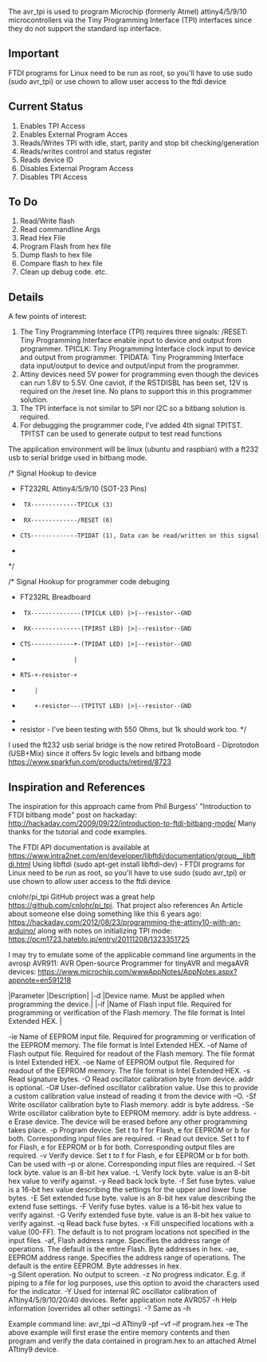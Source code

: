 The avr_tpi is used to program Microchip (formerly Atmel) attiny4/5/9/10 microcontrollers via the Tiny Programming Interface (TPI) interfaces since they do not support the standard isp interface.  

Important
---------
FTDI programs for Linux need to be run as root, so you'll have to use sudo (sudo avr_tpi) or use chown to allow user access to the ftdi device

Current Status
--------------
1. Enables TPI Access
2. Enables External Program Acces
3. Reads/Writes TPI with idle, start, parity and stop bit checking/generation
4. Reads/writes control and status register
5. Reads device ID
6. Disables External Program Access
7. Disables TPI Access

To Do
-----
1. Read/Write flash
2. Read commandline Args
3. Read Hex File
4. Program Flash from hex file
5. Dump flash to hex file
6. Compare flash to hex file
7. Clean up debug code. etc.


Details
-------

A few points of interest:
1. The Tiny Programming Interface (TPI) requires three signals:
   /RESET: Tiny Programming Interface enable input to device and output from programmer.
   TPICLK: Tiny Programming Interface clock input to device and output from programmer.
   TPIDATA: Tiny Programming Interface data input/output to device and output/input from the programmer.
2. Attiny devices need 5V power for programming even though the devices can run 1.8V to 5.5V.
   One caviot, if the RSTDISBL has been set, 12V is required on the /reset line. No plans to support this in this programmer solution.
3. The TPI interface is not similar to SPI nor I2C so a bitbang solution is required.
4. For debugging the programmer code, I've added 4th signal TPITST.  TPITST can be used to generate output to test read functions

The application environment will be linux (ubuntu and raspbian) with a ft232 usb to serial bridge used in bitbang mode.

/*      Signal Hookup to device
* FT232RL             Attiny4/5/9/10 (SOT-23 Pins)
*      TX-------------TPICLK (3)
*      RX-------------/RESET (6)
*     CTS-------------TPIDAT (1), Data can be read/written on this signal
* 
*/



/*      Signal Hookup for programmer code debuging
* FT232RL              Breadboard
*      TX--------------(TPICLK LED) |>|--resistor--GND
*      RX--------------(TPIRST LED) |>|--resistor--GND
*     CTS------------+-(TPIDAT LED) |>|--resistor--GND
*                    |  
*     RTS-+-resistor-+ 
*         |
*         +-resistor---(TPITST LED) |>|--resistor--GND 
*
*   resistor - I've been testing with 550 Ohms, but 1k should work too.
*/

I used the ft232 usb serial bridge is the now retired ProtoBoard - Diprotodon (USB+Mix) since it offers 5v logic levels and bitbang mode
https://www.sparkfun.com/products/retired/8723


Inspiration and References
--------------------------
The inspiration for this approach came from Phil Burgess' "Introduction to FTDI bitbang mode" post on hackaday: http://hackaday.com/2009/09/22/introduction-to-ftdi-bitbang-mode/ Many thanks for the tutorial and code examples.

The FTDI API documentation is available at https://www.intra2net.com/en/developer/libftdi/documentation/group__libftdi.html
Using libftdi (sudo apt-get install libftdi-dev) 
	 - FTDI programs for Linux need to be run as root, so you'll have to use sudo (sudo avr_tpi) or use chown to allow user access to the ftdi device

cnlohr/pi_tpi GitHub project was a great help https://github.com/cnlohr/pi_tpi.   That project also references An Article about someone else doing something like this 6 years ago: https://hackaday.com/2012/08/23/programming-the-attiny10-with-an-arduino/ along with notes on initializing TPI mode: https://pcm1723.hateblo.jp/entry/20111208/1323351725

I may try to emulate some of the applicable command line arguments in the avrosp AVR911: AVR Open-source Programmer for tinyAVR and megaAVR devices: https://www.microchip.com/wwwAppNotes/AppNotes.aspx?appnote=en591218

|Parameter	|Description|
|-d<name>	|Device name. Must be applied when programming the device.| 
|-if<infile>	|Name of Flash input file. Required for programming or verification of the Flash memory. The file format is Intel Extended HEX. |
	
	
-ie<infile>	Name of EEPROM input file. Required for programming or verification of the EEPROM memory. The file format is Intel Extended HEX. 
-of<outfile>	Name of Flash output file. Required for readout of the Flash memory. The file format is Intel Extended HEX. 
-oe<outfile>	Name of EEPROM output file. Required for readout of the EEPROM memory. The file format is Intel Extended HEX. 
-s	Read signature bytes. 
-O<addr>	Read oscillator calibration byte from device. addr is optional. 
-O#<value>	User-defined oscillator calibration value. Use this to provide a custom calibration value instead of reading it from the device with –O<addr>. 
-Sf<addr>	Write oscillator calibration byte to Flash memory. addr is byte address. 
-Se<addr>	Write oscillator calibration byte to EEPROM memory. addr is byte address. 
-e	Erase device. The device will be erased before any other programming takes place. 
-p<t>	Program device. Set t to f for Flash, e for EEPROM or b for both. Corresponding input files are required. 
-r<t>	Read out device. Set t to f for Flash, e for EEPROM or b for both. Corresponding output files are required. 
-v<t>	Verify device. Set t to f for Flash, e for EEPROM or b for both. Can be used with –p<t> or alone. Corresponding input files are required. 
-l<value>	Set lock byte. value is an 8-bit hex value. 
-L<value>	Verify lock byte. value is an 8-bit hex value to verify against. 
-y	Read back lock byte. 
-f<value>	Set fuse bytes. value is a 16-bit hex value describing the settings for the upper and lower fuse bytes. 
-E<value>	Set extended fuse byte. value is an 8-bit hex value describing the extend fuse settings. 
-F<value>	Verify fuse bytes. value is a 16-bit hex value to verify against. 
-G<value>	Verify extended fuse byte. value is an 8-bit hex value to verify against. 
-q	Read back fuse bytes. 
-x<value>	Fill unspecified locations with a value (00-FF). The default is to not program locations not specified in the input files. 
-af<start>,<stop>	Flash address range. Specifies the address range of operations. The default is the entire Flash. Byte addresses in hex. 
-ae<start>,<stop>	EEPROM address range. Specifies the address range of operations. The default is the entire EEPROM. Byte addresses in hex.  
-g	Silent operation. No output to screen. 
-z	No progress indicator. E.g. if piping to a file for log purposes, use this option to avoid the characters used for the indicator. 
-Y<addr>	Used for internal RC oscillator calibration of ATtiny4/5/9/10/20/40 devices. Refer application note AVR057 
-h	Help information (overrides all other settings). 
-?	Same as –h

Example command line:
avr_tpi –d ATtiny9 –pf –vf –if program.hex –e 
The above example will first erase the entire memory contents and then program and verify the data contained in 
program.hex to an attached Atmel ATtiny9 device. 
